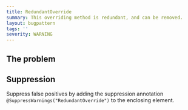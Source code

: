 ```yaml
---
title: RedundantOverride
summary: This overriding method is redundant, and can be removed.
layout: bugpattern
tags: ''
severity: WARNING
---
```


<!--
*** AUTO-GENERATED, DO NOT MODIFY ***
To make changes, edit the @BugPattern annotation or the explanation in docs/bugpattern.
-->

## The problem


## Suppression
Suppress false positives by adding the suppression annotation `@SuppressWarnings("RedundantOverride")` to the enclosing element.

